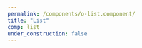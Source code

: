 ```yaml
---
permalink: /components/o-list.component/
title: "List"
comp: list
under_construction: false
---
```


